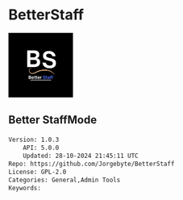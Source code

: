 # BetterStaff
<img src="https://raw.githubusercontent.com/Jorgebyte/BetterStaff/17f1bff1c3db551fbfe1a7372d6d0436754042c6/icon.png" width="128" height="128" />

## Better StaffMode
```properties
Version: 1.0.3
    API: 5.0.0
    Updated: 28-10-2024 21:45:11 UTC
Repo: https://github.com/Jorgebyte/BetterStaff
License: GPL-2.0
Categories: General,Admin Tools
Keywords: 
```